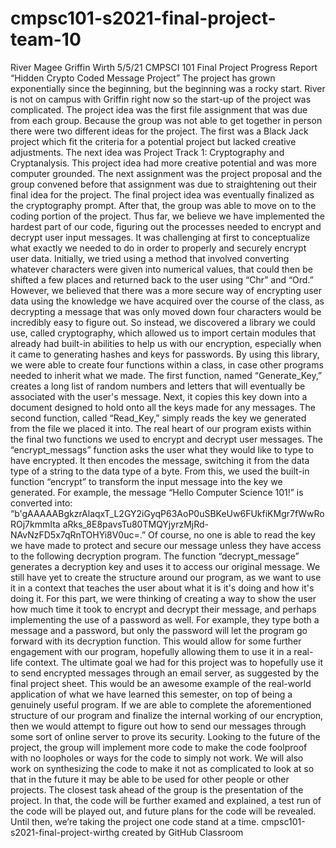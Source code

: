 # cmpsc101-s2021-final-project-team-10
River Magee
Griffin Wirth
5/5/21
CMPSCI 101
Final Project Progress Report
“Hidden Crypto Coded Message Project”
The project has grown exponentially since the beginning, but the beginning was a rocky
start. River is not on campus with Griffin right now so the start-up of the project was
complicated. The project idea was the first file assignment that was due from each group.
Because the group was not able to get together in person there were two different ideas for the
project. The first was a Black Jack project which fit the criteria for a potential project but lacked
creative adjustments. The next idea was Project Track 1: Cryptography and Cryptanalysis. This
project idea had more creative potential and was more computer grounded. The next assignment
was the project proposal and the group convened before that assignment was due to straightening
out their final idea for the project. The final project idea was eventually finalized as the
cryptography prompt. After that, the group was able to move on to the coding portion of the
project.
Thus far, we believe we have implemented the hardest part of our code, figuring out the
processes needed to encrypt and decrypt user input messages. It was challenging at first to
conceptualize what exactly we needed to do in order to properly and securely encrypt user data.
Initially, we tried using a method that involved converting whatever characters were given into
numerical values, that could then be shifted a few places and returned back to the user using
“Chr” and “Ord.” However, we believed that there was a more secure way of encrypting user
data using the knowledge we have acquired over the course of the class, as decrypting a message
that was only moved down four characters would be incredibly easy to figure out. So instead, we
discovered a library we could use, called cryptography, which allowed us to import certain
modules that already had built-in abilities to help us with our encryption, especially when it came
to generating hashes and keys for passwords. By using this library, we were able to create four
functions within a class, in case other programs needed to inherit what we made.
The first function, named “Generate_Key,” creates a long list of random numbers and
letters that will eventually be associated with the user's message. Next, it copies this key down
into a document designed to hold onto all the keys made for any messages. The second function,
called “Read_Key,” simply reads the key we generated from the file we placed it into. The real
heart of our program exists within the final two functions we used to encrypt and decrypt user
messages. The “encrypt_messags” function asks the user what they would like to type to have
encrypted. It then encodes the message, switching it from the data type of a string to the data
type of a byte. From this, we used the built-in function “encrypt” to transform the input message
into the key we generated. For example, the message “Hello Computer Science 101!” is
converted into:
“b'gAAAAABgkzrAlaqxT_L2GY2iGyqP63AoP0uSBKeUw6FUkfiKMgr7fWwRoROj7kmmIta
aRks_8E8pavsTu80TMQYjyrzMjRd-NAvNzFD5x7qRnTOHYi8V0uc=.”
Of course, no one is able to read the key we have made to protect and secure our message
unless they have access to the following decryption program. The function “decrypt_message”
generates a decryption key and uses it to access our original message.
We still have yet to create the structure around our program, as we want to use it in a
context that teaches the user about what it is it's doing and how it's doing it. For this part, we
were thinking of creating a way to show the user how much time it took to encrypt and decrypt
their message, and perhaps implementing the use of a password as well. For example, they type
both a message and a password, but only the password will let the program go forward with its
decryption function. This would allow for some further engagement with our program, hopefully
allowing them to use it in a real-life context. The ultimate goal we had for this project was to
hopefully use it to send encrypted messages through an email server, as suggested by the final
project sheet. This would be an awesome example of the real-world application of what we have
learned this semester, on top of being a genuinely useful program. If we are able to complete the
aforementioned structure of our program and finalize the internal working of our encryption,
then we would attempt to figure out how to send our messages through some sort of online
server to prove its security.
Looking to the future of the project, the group will implement more code to make the
code foolproof with no loopholes or ways for the code to simply not work. We will also work on
synthesizing the code to make it not as complicated to look at so that in the future it may be able
to be used for other people or other projects. The closest task ahead of the group is the
presentation of the project. In that, the code will be further examed and explained, a test run of
the code will be played out, and future plans for the code will be revealed. Until then, we’re
taking the project one code stand at a time.
cmpsc101-s2021-final-project-wirthg created by GitHub Classroom
